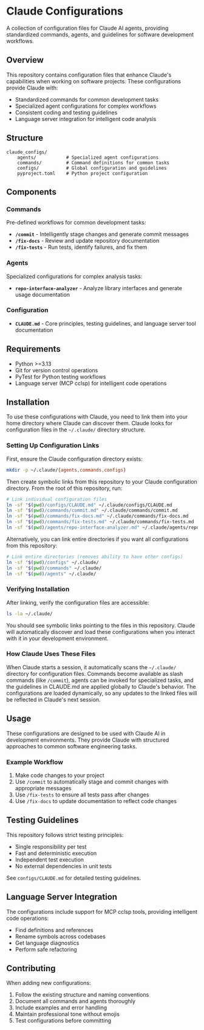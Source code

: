 # Claude Configurations

A collection of configuration files for Claude AI agents, providing standardized commands, agents, and guidelines for software development workflows.

## Overview

This repository contains configuration files that enhance Claude's capabilities when working on software projects. These configurations provide Claude with:

- Standardized commands for common development tasks
- Specialized agent configurations for complex workflows
- Consistent coding and testing guidelines
- Language server integration for intelligent code analysis

## Structure

```
claude_configs/
    agents/           # Specialized agent configurations
    commands/         # Command definitions for common tasks
    configs/          # Global configuration and guidelines
    pyproject.toml    # Python project configuration
```

## Components

### Commands

Pre-defined workflows for common development tasks:

- **`/commit`** - Intelligently stage changes and generate commit messages
- **`/fix-docs`** - Review and update repository documentation
- **`/fix-tests`** - Run tests, identify failures, and fix them

### Agents

Specialized configurations for complex analysis tasks:

- **`repo-interface-analyzer`** - Analyze library interfaces and generate usage documentation

### Configuration

- **`CLAUDE.md`** - Core principles, testing guidelines, and language server tool documentation

## Requirements

- Python >=3.13
- Git for version control operations
- PyTest for Python testing workflows
- Language server (MCP cclsp) for intelligent code operations

## Installation

To use these configurations with Claude, you need to link them into your home directory where Claude can discover them. Claude looks for configuration files in the `~/.claude/` directory structure.

### Setting Up Configuration Links

First, ensure the Claude configuration directory exists:

```bash
mkdir -p ~/.claude/{agents,commands,configs}
```

Then create symbolic links from this repository to your Claude configuration directory. From the root of this repository, run:

```bash
# Link individual configuration files
ln -sf "$(pwd)/configs/CLAUDE.md" ~/.claude/configs/CLAUDE.md
ln -sf "$(pwd)/commands/commit.md" ~/.claude/commands/commit.md
ln -sf "$(pwd)/commands/fix-docs.md" ~/.claude/commands/fix-docs.md
ln -sf "$(pwd)/commands/fix-tests.md" ~/.claude/commands/fix-tests.md
ln -sf "$(pwd)/agents/repo-interface-analyzer.md" ~/.claude/agents/repo-interface-analyzer.md
```

Alternatively, you can link entire directories if you want all configurations from this repository:

```bash
# Link entire directories (removes ability to have other configs)
ln -sf "$(pwd)/configs" ~/.claude/
ln -sf "$(pwd)/commands" ~/.claude/
ln -sf "$(pwd)/agents" ~/.claude/
```

### Verifying Installation

After linking, verify the configuration files are accessible:

```bash
ls -la ~/.claude/
```

You should see symbolic links pointing to the files in this repository. Claude will automatically discover and load these configurations when you interact with it in your development environment.

### How Claude Uses These Files

When Claude starts a session, it automatically scans the `~/.claude/` directory for configuration files. Commands become available as slash commands (like `/commit`), agents can be invoked for specialized tasks, and the guidelines in CLAUDE.md are applied globally to Claude's behavior. The configurations are loaded dynamically, so any updates to the linked files will be reflected in Claude's next session.

## Usage

These configurations are designed to be used with Claude AI in development environments. They provide Claude with structured approaches to common software engineering tasks.

### Example Workflow

1. Make code changes to your project
2. Use `/commit` to automatically stage and commit changes with appropriate messages
3. Use `/fix-tests` to ensure all tests pass after changes
4. Use `/fix-docs` to update documentation to reflect code changes

## Testing Guidelines

This repository follows strict testing principles:

- Single responsibility per test
- Fast and deterministic execution
- Independent test execution
- No external dependencies in unit tests

See `configs/CLAUDE.md` for detailed testing guidelines.

## Language Server Integration

The configurations include support for MCP cclsp tools, providing intelligent code operations:

- Find definitions and references
- Rename symbols across codebases
- Get language diagnostics
- Perform safe refactoring

## Contributing

When adding new configurations:

1. Follow the existing structure and naming conventions
2. Document all commands and agents thoroughly
3. Include examples and error handling
4. Maintain professional tone without emojis
5. Test configurations before committing
